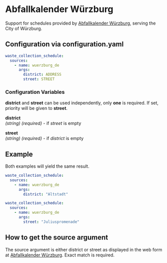 # Abfallkalender Würzburg

Support for schedules provided by [Abfallkalender Würzburg](https://www.wuerzburg.de/themen/umwelt-verkehr/vorsorge-entsorgung/abfallkalender/32208.Abfallkalender.html), serving the City of Würzburg.

## Configuration via configuration.yaml

```yaml
waste_collection_schedule:
  sources:
    - name: wuerzburg_de
      args:
        district: ADDRESS
        street: STREET
```

### Configuration Variables

**district** and **street** can be used independently, only **one** is required. If set, priority will be given to **street**.

**district**  
*(string) (required)* - if *street* is empty

**street**  
*(string) (required)* - if *district* is empty

## Example

Both examples will yield the same result.

```yaml
waste_collection_schedule:
  sources:
    - name: wuerzburg_de
      args:
        district: "Altstadt"
```

```yaml
waste_collection_schedule:
  sources:
    - name: wuerzburg_de
      args:
        street: "Juliuspromenade"
```

## How to get the source argument

The source argument is either district or street as displayed in the web form at [Abfallkalender Würzburg](https://www.wuerzburg.de/themen/umwelt-verkehr/vorsorge-entsorgung/abfallkalender/32208.Abfallkalender.html). Exact match is required.
